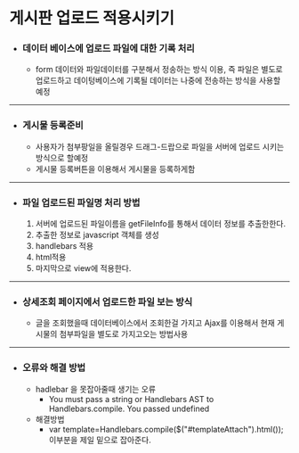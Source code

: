 게시판 업로드 적용시키기
===
* ### 데이터 베이스에 업로드 파일에 대한 기록 처리
  * form 데이터와 파일데이터를 구분해서 정송하는 방식 이용, 즉 파일은 별도로 업로드하고 데이텅베이스에 기록될 데이터는 나중에 전송하는 방식을 사용할 예정
---
* ### 게시물 등록준비
  * 사용자가 첨부팡일을 올릴경우 드래그-드랍으로 파일을 서버에 업로드 시키는 방식으로 할예정
  * 게시물 등록버튼을 이용해서 게시물을 등록하게함
---
* ### 파일 업로드된 파일명 처리 방법
  1. 서버에 업로드된 파일이름을 getFileInfo를 통해서 데이터 정보를 추출한한다.
  2. 추출한 정보로 javascript 객체를 생성
  3. handlebars 적용
  4. html적용
  5. 마지막으로 view에 적용한다.
---
* ### 상세조회 페이지에서 업로드한 파일 보는 방식
  * 글을 조회했을때 데이터베이스에서 조회한걸 가지고 Ajax를 이용해서 현재 게시물의 첨부파일을 별도로 가지고오는 방법사용
---
* ### 오류와 해결 방법
  * hadlebar 을 못잡아줄때  생기는 오류
    * You must pass a string or Handlebars AST to Handlebars.compile. You passed undefined
  * 해결방법
    * var template=Handlebars.compile($("#templateAttach").html());
    이부분을 제일 밑으로 잡아준다. 
